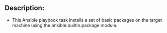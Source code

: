 ## Description:

- This Ansible playbook task installs a set of basic packages on the target machine using the ansible.builtin.package module.